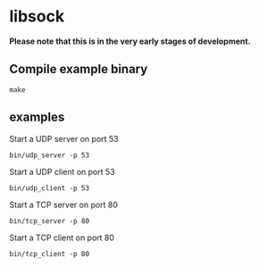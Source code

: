 # libsock

**Please note that this is in the very early stages of development.** 

## Compile example binary

```
make
```

## examples

Start a UDP server on port 53

```
bin/udp_server -p 53
```

Start a UDP client on port 53

```
bin/udp_client -p 53
```

Start a TCP server on port 80

```
bin/tcp_server -p 80
```

Start a TCP client on port 80

```
bin/tcp_client -p 80
```
